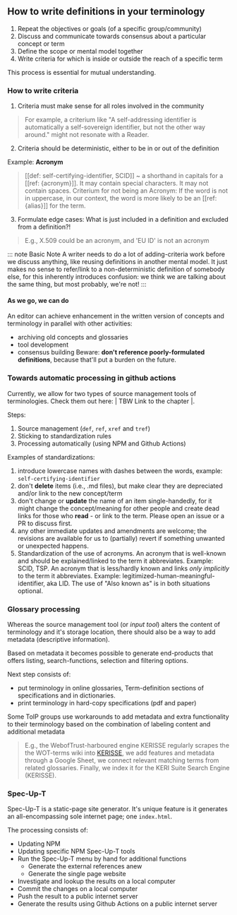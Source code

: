 ## How to write definitions in your terminology

1. Repeat the objectives or goals (of a specific group/community)
2. Discuss and communicate towards consensus about a particular concept or term
3. Define the scope or mental model together
4. Write criteria for which is inside or outside the reach of a specific term

This process is essential for mutual understanding.

### How to write criteria

1. Criteria must make sense for all roles involved in the community

> For example, a criterium like "A self-addressing identifier is automatically a self-sovereign identifier, but not the other way around." might not resonate with a Reader.

2. Criteria should be deterministic, either to be in or out of the definition

Example: **Acronym**
> [[def: self-certifying-identifier, SCID]]
> ~ a shorthand in capitals for a [[ref: {acronym}]]. It may contain special characters. It may not contain spaces.
> Criterium for not being an Acronym: If the word is not in uppercase, in our context, the word is more likely to be an [[ref: {alias}]] for the term.

3. Formulate edge cases: What is just included in a definition and excluded from a definition?!

> E.g., X.509 could be an acronym, and 'EU ID' is not an acronym

::: note Basic Note
A writer needs to do a lot of adding-criteria work before we discuss anything, like reusing definitions in another mental model. It just makes no sense to refer/link to a non-deterministic definition of somebody else, for this inherently introduces confusion: we think we are talking about the same thing, but most probably, we're not!
:::

#### As we go, we can do
An editor can achieve enhancement in the written version of concepts and terminology in parallel with other activities:
- archiving old concepts and glossaries
- tool development
- consensus building
Beware: **don't reference poorly-formulated definitions**, because that'll put a burden on the future.

### Towards automatic processing in github actions

Currently, we allow for two types of source management tools of terminologies. 
Check them out here: | TBW Link to the chapter |. 

Steps: 
1. Source management (`def`, `ref`, `xref` and `tref`)
2. Sticking to standardization rules
3. Processing automatically (using NPM and Github Actions)

Examples of standardizations:
1. introduce lowercase names with dashes between the words, example: `self-certifying-identifier`
2. don't **delete** items (i.e., .md files), but make clear they are depreciated and/or link to the new concept/term
3. don't change or **update** the name of an item single-handedly, for it might change the concept/meaning for other people and create dead links for those who **read** - or link to the term. Please open an issue or a PR to discuss first. 
4. any other immediate updates and amendments are welcome; the revisions are available for us to (partially) revert if something unwanted or unexpected happens.
5. Standardization of the use of acronyms. An acronym that is well-known and should be explained/linked to the term it abbreviates. Example: SCID, TSP. An acronym that is less/hardly known and links *only implicitly* to the term it abbreviates. Example: legitimized-human-meaningful-identifier, aka LID.
The use of "Also known as" is in both situations optional.

### Glossary processing

Whereas the source management tool (or *input tool*) alters the content of terminology and it's storage location, there should also be a way to add metadata (descriptive information).

Based on metadata it becomes possible to generate end-products that offers listing, search-functions, selection and filtering options.

Next step consists of:
- put terminology in online glossaries, Term-definition sections of specifications and in dictionaries.
- print terminology in hard-copy specifications (pdf and paper)

Some ToIP groups use workarounds to add metadata and extra functionality to their terminology based on the combination of labeling content and additional metadata

> E.g., the WebofTrust-harboured engine KERISSE regularly scrapes the the WOT-terms wiki into [KERISSE](http://kerisse.org), we add features and metadata through a Google Sheet, we connect relevant matching terms from related glossaries. Finally, we index it for the KERI Suite Search Engine (KERISSE).

### Spec-Up-T

Spec-Up-T is a static-page site generator. It's unique feature is it generates an all-encompassing sole internet page; one `index.html`.

The processing consists of:
- Updating NPM
- Updating specific NPM Spec-Up-T tools
- Run the Spec-Up-T menu by hand for additional functions
  - Generate the external references anew
  - Generate the single page website
- Investigate and lookup the results on a local computer
- Commit the changes on a local computer
- Push the result to a public internet server
- Generate the results using Github Actions on a public internet server